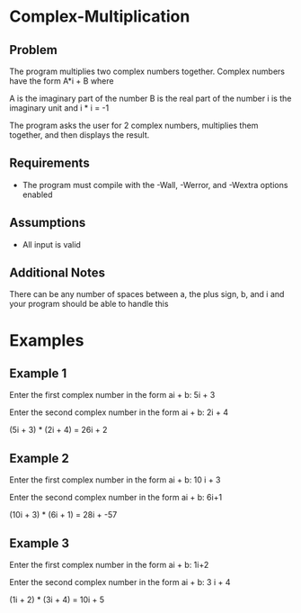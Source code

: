 # Complex-Multiplication
## Problem

The program multiplies two complex numbers together. Complex numbers have the form A*i + B where

A is the imaginary part of the number B is the real part of the number i is the imaginary unit and i * i = -1

The program asks the user for 2 complex numbers, multiplies them together, and then displays the result.

## Requirements
  - The program must compile with the -Wall, -Werror, and -Wextra options enabled

## Assumptions
  - All input is valid

## Additional Notes
There can be any number of spaces between a, the plus sign, b, and i and your program should be able to handle this

# Examples

## Example 1
Enter the first complex number in the form ai + b: 5i + 3

Enter the second complex number in the form ai + b: 2i + 4

(5i + 3) * (2i + 4) = 26i + 2

## Example 2
Enter the first complex number in the form ai + b: 10 i + 3

Enter the second complex number in the form ai + b: 6i+1

(10i + 3) * (6i + 1) = 28i + -57

## Example 3
Enter the first complex number in the form ai + b: 1i+2

Enter the second complex number in the form ai + b: 3 i + 4

(1i + 2) * (3i + 4) = 10i + 5
